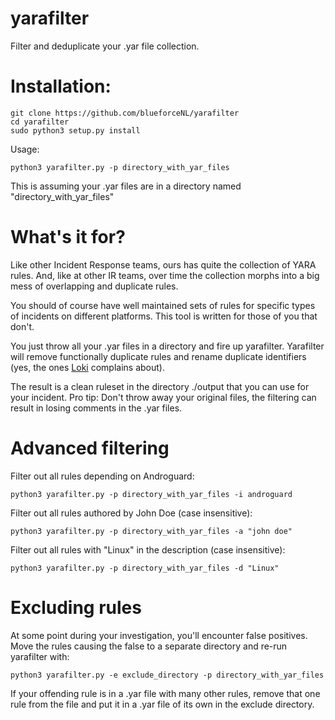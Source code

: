 # yarafilter
Filter and deduplicate your .yar file collection.

# Installation:

    git clone https://github.com/blueforceNL/yarafilter
    cd yarafilter
    sudo python3 setup.py install

Usage:

    python3 yarafilter.py -p directory_with_yar_files
    
    
This is assuming your .yar files are in a directory named "directory_with_yar_files"
   
# What's it for?
    
Like other Incident Response teams, ours has quite the collection of YARA rules. 
And, like at other IR teams, over time the collection morphs into a big mess of overlapping and duplicate rules.
 
You should of course have well maintained sets of rules for specific types of incidents on different platforms. 
This tool is written for those of you that don't.

You just throw all your .yar files in a directory and fire up yarafilter. 
Yarafilter will remove functionally duplicate rules and rename duplicate identifiers (yes, the ones [Loki](https://github.com/Neo23x0/Loki) complains about).

The result is a clean ruleset in the directory ./output that you can use for your incident. 
Pro tip: Don't throw away your original files, the filtering can result in losing comments in the .yar files.


# Advanced filtering
   
Filter out all rules depending on Androguard:
  
    python3 yarafilter.py -p directory_with_yar_files -i androguard
    
Filter out all rules authored by John Doe (case insensitive):
  
    python3 yarafilter.py -p directory_with_yar_files -a "john doe"

Filter out all rules with "Linux" in the description (case insensitive):
  
    python3 yarafilter.py -p directory_with_yar_files -d "Linux"
    
# Excluding rules

At some point during your investigation, you'll encounter false positives. 
Move the rules causing the false to a separate directory and re-run yarafilter with:

    python3 yarafilter.py -e exclude_directory -p directory_with_yar_files

If your offending rule is in a .yar file with many other rules, remove that one rule from the file and put it in a .yar file of its own in the exclude directory. 

  
